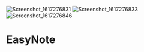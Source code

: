 ![Screenshot_1617276831](https://user-images.githubusercontent.com/75718414/114391653-2cea4780-9bb1-11eb-96b5-7c9959eac98c.png)
![Screenshot_1617276833](https://user-images.githubusercontent.com/75718414/114391677-3378bf00-9bb1-11eb-813d-13fd639f32cd.png)
![Screenshot_1617276846](https://user-images.githubusercontent.com/75718414/114391682-35428280-9bb1-11eb-8bf8-8fe79c635b70.png)
# EasyNote
